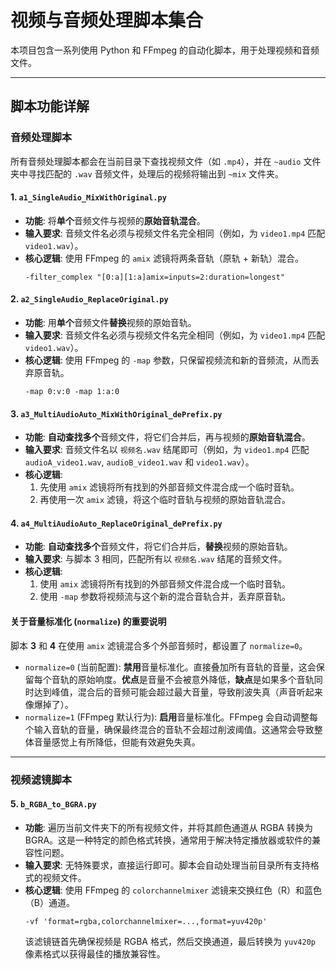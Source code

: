# 视频与音频处理脚本集合

本项目包含一系列使用 Python 和 FFmpeg 的自动化脚本，用于处理视频和音频文件。

---

## 脚本功能详解

### 音频处理脚本

所有音频处理脚本都会在当前目录下查找视频文件（如 `.mp4`），并在 `~audio` 文件夹中寻找匹配的 `.wav` 音频文件，处理后的视频将输出到 `~mix` 文件夹。

#### 1. `a1_SingleAudio_MixWithOriginal.py`

*   **功能**: 将**单个**音频文件与视频的**原始音轨混合**。
*   **输入要求**: 音频文件名必须与视频文件名完全相同（例如，为 `video1.mp4` 匹配 `video1.wav`）。
*   **核心逻辑**: 使用 FFmpeg 的 `amix` 滤镜将两条音轨（原轨 + 新轨）混合。
    ```
    -filter_complex "[0:a][1:a]amix=inputs=2:duration=longest"
    ```

#### 2. `a2_SingleAudio_ReplaceOriginal.py`

*   **功能**: 用**单个**音频文件**替换**视频的原始音轨。
*   **输入要求**: 音频文件名必须与视频文件名完全相同（例如，为 `video1.mp4` 匹配 `video1.wav`）。
*   **核心逻辑**: 使用 FFmpeg 的 `-map` 参数，只保留视频流和新的音频流，从而丢弃原音轨。
    ```
    -map 0:v:0 -map 1:a:0
    ```

#### 3. `a3_MultiAudioAuto_MixWithOriginal_dePrefix.py`

*   **功能**: **自动查找多个**音频文件，将它们合并后，再与视频的**原始音轨混合**。
*   **输入要求**: 音频文件名以 `视频名.wav` 结尾即可（例如，为 `video1.mp4` 匹配 `audioA_video1.wav`, `audioB_video1.wav` 和 `video1.wav`）。
*   **核心逻辑**:
    1.  先使用 `amix` 滤镜将所有找到的外部音频文件混合成一个临时音轨。
    2.  再使用一次 `amix` 滤镜，将这个临时音轨与视频的原始音轨混合。

#### 4. `a4_MultiAudioAuto_ReplaceOriginal_dePrefix.py`

*   **功能**: **自动查找多个**音频文件，将它们合并后，**替换**视频的原始音轨。
*   **输入要求**: 与脚本 3 相同，匹配所有以 `视频名.wav` 结尾的音频文件。
*   **核心逻辑**:
    1.  使用 `amix` 滤镜将所有找到的外部音频文件混合成一个临时音轨。
    2.  使用 `-map` 参数将视频流与这个新的混合音轨合并，丢弃原音轨。

#### **关于音量标准化 (`normalize`) 的重要说明**

脚本 **3** 和 **4** 在使用 `amix` 滤镜混合多个外部音频时，都设置了 `normalize=0`。

*   `normalize=0` (当前配置): **禁用**音量标准化。直接叠加所有音轨的音量，这会保留每个音轨的原始响度。**优点**是音量不会被意外降低，**缺点**是如果多个音轨同时达到峰值，混合后的音频可能会超过最大音量，导致削波失真（声音听起来像爆掉了）。
*   `normalize=1` (FFmpeg 默认行为): **启用**音量标准化。FFmpeg 会自动调整每个输入音轨的音量，确保最终混合的音轨不会超过削波阈值。这通常会导致整体音量感觉上有所降低，但能有效避免失真。

---

### 视频滤镜脚本

#### 5. `b_RGBA_to_BGRA.py`

*   **功能**: 遍历当前文件夹下的所有视频文件，并将其颜色通道从 RGBA 转换为 BGRA。这是一种特定的颜色格式转换，通常用于解决特定播放器或软件的兼容性问题。
*   **输入要求**: 无特殊要求，直接运行即可。脚本会自动处理当前目录所有支持格式的视频文件。
*   **核心逻辑**: 使用 FFmpeg 的 `colorchannelmixer` 滤镜来交换红色（R）和蓝色（B）通道。
    ```
    -vf 'format=rgba,colorchannelmixer=...,format=yuv420p'
    ```
    该滤镜链首先确保视频是 RGBA 格式，然后交换通道，最后转换为 `yuv420p` 像素格式以获得最佳的播放兼容性。






